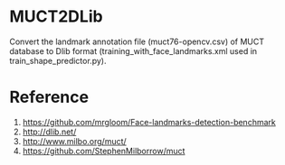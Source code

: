# MUCT2DLib

Convert the landmark annotation file (muct76-opencv.csv) of MUCT database to Dlib format (training_with_face_landmarks.xml used in train_shape_predictor.py).

# Reference

1. https://github.com/mrgloom/Face-landmarks-detection-benchmark
2. http://dlib.net/
3. http://www.milbo.org/muct/
4. https://github.com/StephenMilborrow/muct

